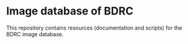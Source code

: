 # Image database of BDRC

This repository contains resources (documentation and scripts) for the BDRC image database.
